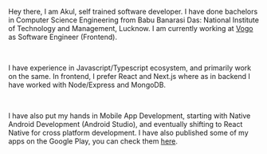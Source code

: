 Hey there, I am Akul, self trained software developer. I have done bachelors in Computer Science Engineering from Babu Banarasi Das: National Institute of Technology and Management, Lucknow. I am currently working at <a href='https://vogo.in/' target='_blank'>Vogo</a> as Software Engineer (Frontend).

<br />

I have experience in Javascript/Typescript ecosystem, and primarily work on the same. In frontend, I prefer React and Next.js where as in backend I have worked with Node/Express and MongoDB.

<br />

I have also put my hands in Mobile App Development, starting with Native Android Development (Android Studio), and eventually shifting to React Native for cross platform development. I have also published some of my apps on the Google Play, you can check them <a href='https://play.google.com/store/apps/developer?id=Akul+Srivastava' target='_blank'>here</a>.
